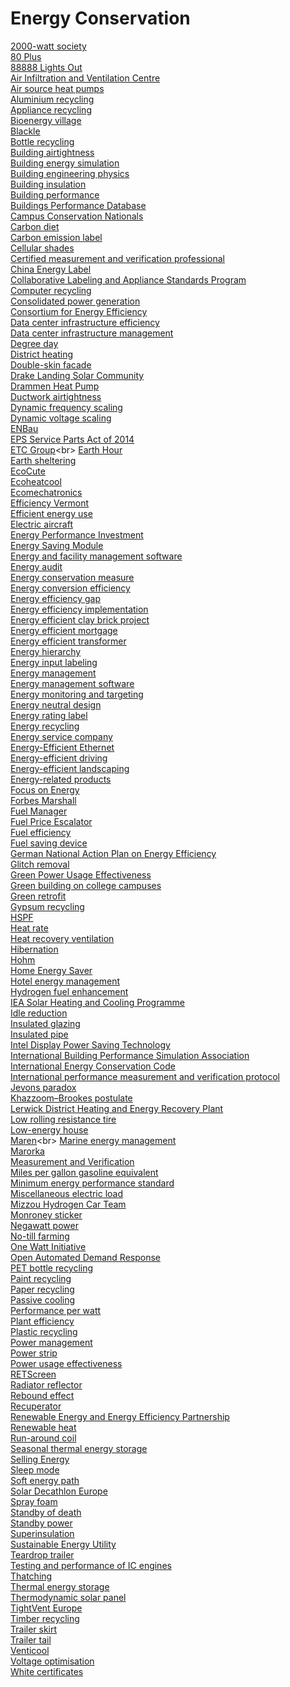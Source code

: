# Energy Conservation
[2000-watt society](https://en.wikipedia.org/wiki/2000-watt_society)<br>
[80 Plus](https://en.wikipedia.org/wiki/80_Plus)<br>
[88888 Lights Out](https://en.wikipedia.org/wiki/88888_Lights_Out)<br>
[Air Infiltration and Ventilation Centre](https://en.wikipedia.org/wiki/Air_Infiltration_and_Ventilation_Centre)<br>
[Air source heat pumps](https://en.wikipedia.org/wiki/Air_source_heat_pumps)<br>
[Aluminium recycling](https://en.wikipedia.org/wiki/Aluminium_recycling)<br>
[Appliance recycling](https://en.wikipedia.org/wiki/Appliance_recycling)<br>
[Bioenergy village](https://en.wikipedia.org/wiki/Bioenergy_village)<br>
[Blackle](https://en.wikipedia.org/wiki/Blackle)<br>
[Bottle recycling](https://en.wikipedia.org/wiki/Bottle_recycling)<br>
[Building airtightness](https://en.wikipedia.org/wiki/Building_airtightness)<br>
[Building energy simulation](https://en.wikipedia.org/wiki/Building_energy_simulation)<br>
[Building engineering physics](https://en.wikipedia.org/wiki/Building_engineering_physics)<br>
[Building insulation](https://en.wikipedia.org/wiki/Building_insulation)<br>
[Building performance](https://en.wikipedia.org/wiki/Building_performance)<br>
[Buildings Performance Database](https://en.wikipedia.org/wiki/Buildings_Performance_Database)<br>
[Campus Conservation Nationals](https://en.wikipedia.org/wiki/Campus_Conservation_Nationals)<br>
[Carbon diet](https://en.wikipedia.org/wiki/Carbon_diet)<br>
[Carbon emission label](https://en.wikipedia.org/wiki/Carbon_emission_label)<br>
[Cellular shades](https://en.wikipedia.org/wiki/Cellular_shades)<br>
[Certified measurement and verification professional](https://en.wikipedia.org/wiki/Certified_measurement_and_verification_professional)<br>
[China Energy Label](https://en.wikipedia.org/wiki/China_Energy_Label)<br>
[Collaborative Labeling and Appliance Standards Program](https://en.wikipedia.org/wiki/Collaborative_Labeling_and_Appliance_Standards_Program)<br>
[Computer recycling](https://en.wikipedia.org/wiki/Computer_recycling)<br>
[Consolidated power generation](https://en.wikipedia.org/wiki/Consolidated_power_generation)<br>
[Consortium for Energy Efficiency](https://en.wikipedia.org/wiki/Consortium_for_Energy_Efficiency)<br>
[Data center infrastructure efficiency](https://en.wikipedia.org/wiki/Data_center_infrastructure_efficiency)<br>
[Data center infrastructure management](https://en.wikipedia.org/wiki/Data_center_infrastructure_management)<br>
[Degree day](https://en.wikipedia.org/wiki/Degree_day)<br>
[District heating](https://en.wikipedia.org/wiki/District_heating)<br>
[Double-skin facade](https://en.wikipedia.org/wiki/Double-skin_facade)<br>
[Drake Landing Solar Community](https://en.wikipedia.org/wiki/Drake_Landing_Solar_Community)<br>
[Drammen Heat Pump](https://en.wikipedia.org/wiki/Drammen_Heat_Pump)<br>
[Ductwork airtightness](https://en.wikipedia.org/wiki/Ductwork_airtightness)<br>
[Dynamic frequency scaling](https://en.wikipedia.org/wiki/Dynamic_frequency_scaling)<br>
[Dynamic voltage scaling](https://en.wikipedia.org/wiki/Dynamic_voltage_scaling)<br>
[ENBau](https://en.wikipedia.org/wiki/ENBau)<br>
[EPS Service Parts Act of 2014](https://en.wikipedia.org/wiki/EPS_Service_Parts_Act_of_2014)<br>
[ETC Group](https://en.wikipedia.org/wiki/ETC_Group_(Energy_Efficiency))<br>
[Earth Hour](https://en.wikipedia.org/wiki/Earth_Hour)<br>
[Earth sheltering](https://en.wikipedia.org/wiki/Earth_sheltering)<br>
[EcoCute](https://en.wikipedia.org/wiki/EcoCute)<br>
[Ecoheatcool](https://en.wikipedia.org/wiki/Ecoheatcool)<br>
[Ecomechatronics](https://en.wikipedia.org/wiki/Ecomechatronics)<br>
[Efficiency Vermont](https://en.wikipedia.org/wiki/Efficiency_Vermont)<br>
[Efficient energy use](https://en.wikipedia.org/wiki/Efficient_energy_use)<br>
[Electric aircraft](https://en.wikipedia.org/wiki/Electric_aircraft)<br>
[Energy Performance Investment](https://en.wikipedia.org/wiki/Energy_Performance_Investment)<br>
[Energy Saving Module](https://en.wikipedia.org/wiki/Energy_Saving_Module)<br>
[Energy and facility management software](https://en.wikipedia.org/wiki/Energy_and_facility_management_software)<br>
[Energy audit](https://en.wikipedia.org/wiki/Energy_audit)<br>
[Energy conservation measure](https://en.wikipedia.org/wiki/Energy_conservation_measure)<br>
[Energy conversion efficiency](https://en.wikipedia.org/wiki/Energy_conversion_efficiency)<br>
[Energy efficiency gap](https://en.wikipedia.org/wiki/Energy_efficiency_gap)<br>
[Energy efficiency implementation](https://en.wikipedia.org/wiki/Energy_efficiency_implementation)<br>
[Energy efficient clay brick project](https://en.wikipedia.org/wiki/Energy_efficient_clay_brick_project)<br>
[Energy efficient mortgage](https://en.wikipedia.org/wiki/Energy_efficient_mortgage)<br>
[Energy efficient transformer](https://en.wikipedia.org/wiki/Energy_efficient_transformer)<br>
[Energy hierarchy](https://en.wikipedia.org/wiki/Energy_hierarchy)<br>
[Energy input labeling](https://en.wikipedia.org/wiki/Energy_input_labeling)<br>
[Energy management](https://en.wikipedia.org/wiki/Energy_management)<br>
[Energy management software](https://en.wikipedia.org/wiki/Energy_management_software)<br>
[Energy monitoring and targeting](https://en.wikipedia.org/wiki/Energy_monitoring_and_targeting)<br>
[Energy neutral design](https://en.wikipedia.org/wiki/Energy_neutral_design)<br>
[Energy rating label](https://en.wikipedia.org/wiki/Energy_rating_label)<br>
[Energy recycling](https://en.wikipedia.org/wiki/Energy_recycling)<br>
[Energy service company](https://en.wikipedia.org/wiki/Energy_service_company)<br>
[Energy-Efficient Ethernet](https://en.wikipedia.org/wiki/Energy-Efficient_Ethernet)<br>
[Energy-efficient driving](https://en.wikipedia.org/wiki/Energy-efficient_driving)<br>
[Energy-efficient landscaping](https://en.wikipedia.org/wiki/Energy-efficient_landscaping)<br>
[Energy-related products](https://en.wikipedia.org/wiki/Energy-related_products)<br>
[Focus on Energy](https://en.wikipedia.org/wiki/Focus_on_Energy)<br>
[Forbes Marshall](https://en.wikipedia.org/wiki/Forbes_Marshall)<br>
[Fuel Manager](https://en.wikipedia.org/wiki/Fuel_Manager)<br>
[Fuel Price Escalator](https://en.wikipedia.org/wiki/Fuel_Price_Escalator)<br>
[Fuel efficiency](https://en.wikipedia.org/wiki/Fuel_efficiency)<br>
[Fuel saving device](https://en.wikipedia.org/wiki/Fuel_saving_device)<br>
[German National Action Plan on Energy Efficiency](https://en.wikipedia.org/wiki/German_National_Action_Plan_on_Energy_Efficiency)<br>
[Glitch removal](https://en.wikipedia.org/wiki/Glitch_removal)<br>
[Green Power Usage Effectiveness](https://en.wikipedia.org/wiki/Green_Power_Usage_Effectiveness)<br>
[Green building on college campuses](https://en.wikipedia.org/wiki/Green_building_on_college_campuses)<br>
[Green retrofit](https://en.wikipedia.org/wiki/Green_retrofit)<br>
[Gypsum recycling](https://en.wikipedia.org/wiki/Gypsum_recycling)<br>
[HSPF](https://en.wikipedia.org/wiki/HSPF)<br>
[Heat rate](https://en.wikipedia.org/wiki/Heat_rate_(efficiency))<br>
[Heat recovery ventilation](https://en.wikipedia.org/wiki/Heat_recovery_ventilation)<br>
[Hibernation](https://en.wikipedia.org/wiki/Hibernation_(computing))<br>
[Hohm](https://en.wikipedia.org/wiki/Hohm)<br>
[Home Energy Saver](https://en.wikipedia.org/wiki/Home_Energy_Saver)<br>
[Hotel energy management](https://en.wikipedia.org/wiki/Hotel_energy_management)<br>
[Hydrogen fuel enhancement](https://en.wikipedia.org/wiki/Hydrogen_fuel_enhancement)<br>
[IEA Solar Heating and Cooling Programme](https://en.wikipedia.org/wiki/IEA_Solar_Heating_and_Cooling_Programme)<br>
[Idle reduction](https://en.wikipedia.org/wiki/Idle_reduction)<br>
[Insulated glazing](https://en.wikipedia.org/wiki/Insulated_glazing)<br>
[Insulated pipe](https://en.wikipedia.org/wiki/Insulated_pipe)<br>
[Intel Display Power Saving Technology](https://en.wikipedia.org/wiki/Intel_Display_Power_Saving_Technology)<br>
[International Building Performance Simulation Association](https://en.wikipedia.org/wiki/International_Building_Performance_Simulation_Association)<br>
[International Energy Conservation Code](https://en.wikipedia.org/wiki/International_Energy_Conservation_Code)<br>
[International performance measurement and verification protocol](https://en.wikipedia.org/wiki/International_performance_measurement_and_verification_protocol)<br>
[Jevons paradox](https://en.wikipedia.org/wiki/Jevons_paradox)<br>
[Khazzoom–Brookes postulate](https://en.wikipedia.org/wiki/Khazzoom–Brookes_postulate)<br>
[Lerwick District Heating and Energy Recovery Plant](https://en.wikipedia.org/wiki/Lerwick_District_Heating_and_Energy_Recovery_Plant)<br>
[Low rolling resistance tire](https://en.wikipedia.org/wiki/Low_rolling_resistance_tire)<br>
[Low-energy house](https://en.wikipedia.org/wiki/Low-energy_house)<br>
[Maren](https://en.wikipedia.org/wiki/Maren_(energy_management_system))<br>
[Marine energy management](https://en.wikipedia.org/wiki/Marine_energy_management)<br>
[Marorka](https://en.wikipedia.org/wiki/Marorka)<br>
[Measurement and Verification](https://en.wikipedia.org/wiki/Measurement_and_Verification)<br>
[Miles per gallon gasoline equivalent](https://en.wikipedia.org/wiki/Miles_per_gallon_gasoline_equivalent)<br>
[Minimum energy performance standard](https://en.wikipedia.org/wiki/Minimum_energy_performance_standard)<br>
[Miscellaneous electric load](https://en.wikipedia.org/wiki/Miscellaneous_electric_load)<br>
[Mizzou Hydrogen Car Team](https://en.wikipedia.org/wiki/Mizzou_Hydrogen_Car_Team)<br>
[Monroney sticker](https://en.wikipedia.org/wiki/Monroney_sticker)<br>
[Negawatt power](https://en.wikipedia.org/wiki/Negawatt_power)<br>
[No-till farming](https://en.wikipedia.org/wiki/No-till_farming)<br>
[One Watt Initiative](https://en.wikipedia.org/wiki/One_Watt_Initiative)<br>
[Open Automated Demand Response](https://en.wikipedia.org/wiki/Open_Automated_Demand_Response)<br>
[PET bottle recycling](https://en.wikipedia.org/wiki/PET_bottle_recycling)<br>
[Paint recycling](https://en.wikipedia.org/wiki/Paint_recycling)<br>
[Paper recycling](https://en.wikipedia.org/wiki/Paper_recycling)<br>
[Passive cooling](https://en.wikipedia.org/wiki/Passive_cooling)<br>
[Performance per watt](https://en.wikipedia.org/wiki/Performance_per_watt)<br>
[Plant efficiency](https://en.wikipedia.org/wiki/Plant_efficiency)<br>
[Plastic recycling](https://en.wikipedia.org/wiki/Plastic_recycling)<br>
[Power management](https://en.wikipedia.org/wiki/Power_management)<br>
[Power strip](https://en.wikipedia.org/wiki/Power_strip)<br>
[Power usage effectiveness](https://en.wikipedia.org/wiki/Power_usage_effectiveness)<br>
[RETScreen](https://en.wikipedia.org/wiki/RETScreen)<br>
[Radiator reflector](https://en.wikipedia.org/wiki/Radiator_reflector)<br>
[Rebound effect](https://en.wikipedia.org/wiki/Rebound_effect_(conservation))<br>
[Recuperator](https://en.wikipedia.org/wiki/Recuperator)<br>
[Renewable Energy and Energy Efficiency Partnership](https://en.wikipedia.org/wiki/Renewable_Energy_and_Energy_Efficiency_Partnership)<br>
[Renewable heat](https://en.wikipedia.org/wiki/Renewable_heat)<br>
[Run-around coil](https://en.wikipedia.org/wiki/Run-around_coil)<br>
[Seasonal thermal energy storage](https://en.wikipedia.org/wiki/Seasonal_thermal_energy_storage)<br>
[Selling Energy](https://en.wikipedia.org/wiki/Selling_Energy)<br>
[Sleep mode](https://en.wikipedia.org/wiki/Sleep_mode)<br>
[Soft energy path](https://en.wikipedia.org/wiki/Soft_energy_path)<br>
[Solar Decathlon Europe](https://en.wikipedia.org/wiki/Solar_Decathlon_Europe)<br>
[Spray foam](https://en.wikipedia.org/wiki/Spray_foam)<br>
[Standby of death](https://en.wikipedia.org/wiki/Standby_of_death)<br>
[Standby power](https://en.wikipedia.org/wiki/Standby_power)<br>
[Superinsulation](https://en.wikipedia.org/wiki/Superinsulation)<br>
[Sustainable Energy Utility](https://en.wikipedia.org/wiki/Sustainable_Energy_Utility)<br>
[Teardrop trailer](https://en.wikipedia.org/wiki/Teardrop_trailer_(truck))<br>
[Testing and performance of IC engines](https://en.wikipedia.org/wiki/Testing_and_performance_of_IC_engines)<br>
[Thatching](https://en.wikipedia.org/wiki/Thatching)<br>
[Thermal energy storage](https://en.wikipedia.org/wiki/Thermal_energy_storage)<br>
[Thermodynamic solar panel](https://en.wikipedia.org/wiki/Thermodynamic_solar_panel)<br>
[TightVent Europe](https://en.wikipedia.org/wiki/TightVent_Europe)<br>
[Timber recycling](https://en.wikipedia.org/wiki/Timber_recycling)<br>
[Trailer skirt](https://en.wikipedia.org/wiki/Trailer_skirt)<br>
[Trailer tail](https://en.wikipedia.org/wiki/Trailer_tail)<br>
[Venticool](https://en.wikipedia.org/wiki/Venticool)<br>
[Voltage optimisation](https://en.wikipedia.org/wiki/Voltage_optimisation)<br>
[White certificates](https://en.wikipedia.org/wiki/White_certificates)<br>
